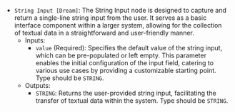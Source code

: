 - `String Input [Dream]`: The String Input node is designed to capture and return a single-line string input from the user. It serves as a basic interface component within a larger system, allowing for the collection of textual data in a straightforward and user-friendly manner.
    - Inputs:
        - `value` (Required): Specifies the default value of the string input, which can be pre-populated or left empty. This parameter enables the initial configuration of the input field, catering to various use cases by providing a customizable starting point. Type should be `STRING`.
    - Outputs:
        - `STRING`: Returns the user-provided string input, facilitating the transfer of textual data within the system. Type should be `STRING`.
